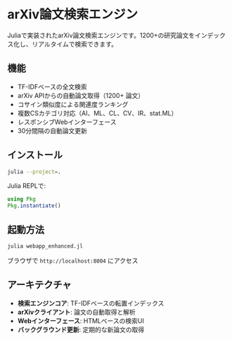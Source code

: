 # arXiv論文検索エンジン

Juliaで実装されたarXiv論文検索エンジンです。1200+の研究論文をインデックス化し、リアルタイムで検索できます。

## 機能

- TF-IDFベースの全文検索
- arXiv APIからの自動論文取得（1200+ 論文）
- コサイン類似度による関連度ランキング
- 複数CSカテゴリ対応（AI、ML、CL、CV、IR、stat.ML）
- レスポンシブWebインターフェース
- 30分間隔の自動論文更新

## インストール

```bash
julia --project=.
```

Julia REPLで:
```julia
using Pkg
Pkg.instantiate()
```

## 起動方法

```bash
julia webapp_enhanced.jl
```

ブラウザで `http://localhost:8004` にアクセス

## アーキテクチャ

- **検索エンジンコア**: TF-IDFベースの転置インデックス
- **arXivクライアント**: 論文の自動取得と解析
- **Webインターフェース**: HTMLベースの検索UI
- **バックグラウンド更新**: 定期的な新論文の取得
